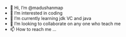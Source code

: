 - 👋 Hi, I’m @madushanmap
- 👀 I’m interested in coding
- 🌱 I’m currently learning jdk VC and java
- 💞️ I’m looking to collaborate on any one who teach me
- 📫 How to reach me ...

<!---
madushanmap/madushanmap is a ✨ special ✨ repository because its `README.md` (this file) appears on your GitHub profile.
You can click the Preview link to take a look at your changes.
--->
